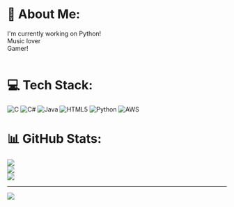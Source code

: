 # 💫 About Me:
I'm currently working on Python!<br>Music lover<br>Gamer!<br><br>


# 💻 Tech Stack:
![C](https://img.shields.io/badge/c-%2300599C.svg?style=flat&logo=c&logoColor=white) ![C#](https://img.shields.io/badge/c%23-%23239120.svg?style=flat&logo=csharp&logoColor=white) ![Java](https://img.shields.io/badge/java-%23ED8B00.svg?style=flat&logo=openjdk&logoColor=white) ![HTML5](https://img.shields.io/badge/html5-%23E34F26.svg?style=flat&logo=html5&logoColor=white) ![Python](https://img.shields.io/badge/python-3670A0?style=flat&logo=python&logoColor=ffdd54) ![AWS](https://img.shields.io/badge/AWS-%23FF9900.svg?style=flat&logo=amazon-aws&logoColor=white)
# 📊 GitHub Stats:
![](https://github-readme-stats.vercel.app/api?username=abhiharshaa&theme=dark&hide_border=false&include_all_commits=false&count_private=false)<br/>
![](https://github-readme-streak-stats.herokuapp.com/?user=abhiharshaa&theme=dark&hide_border=false)<br/>
![](https://github-readme-stats.vercel.app/api/top-langs/?username=abhiharshaa&theme=dark&hide_border=false&include_all_commits=false&count_private=false&layout=compact)

---
[![](https://visitcount.itsvg.in/api?id=abhiharshaa&icon=4&color=6)](https://visitcount.itsvg.in)
